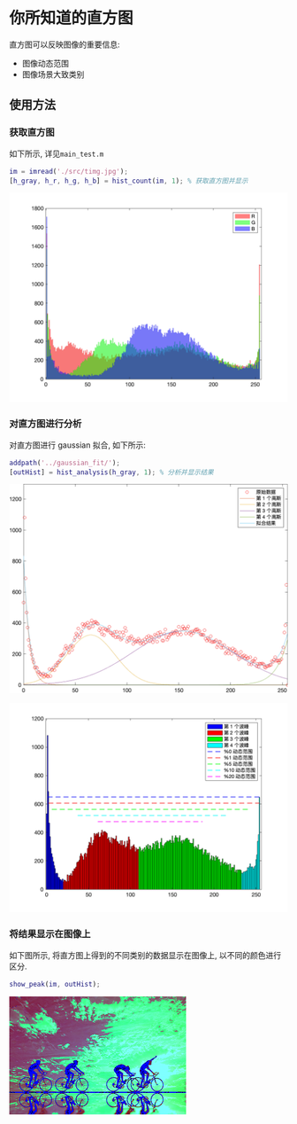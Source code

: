 # 你所知道的直方图

直方图可以反映图像的重要信息:

- 图像动态范围
- 图像场景大致类别

## 使用方法

### 获取直方图

如下所示, 详见`main_test.m`

```matlab
im = imread('./src/timg.jpg');
[h_gray, h_r, h_g, h_b] = hist_count(im, 1); % 获取直方图并显示
```

![rgb 直方图](https://raw.githubusercontent.com/yfor1008/image_processing_as_you_know_it/master/histogram/src/hist_rgb.png)

### 对直方图进行分析

对直方图进行 gaussian 拟合, 如下所示:

```matlab
addpath('../gaussian_fit/');
[outHist] = hist_analysis(h_gray, 1); % 分析并显示结果
```

![高斯拟合](https://raw.githubusercontent.com/yfor1008/image_processing_as_you_know_it/master/histogram/src/fit_result.png)

![直方图动态范围](https://raw.githubusercontent.com/yfor1008/image_processing_as_you_know_it/master/histogram/src/peak_range.png)

### 将结果显示在图像上

如下图所示, 将直方图上得到的不同类别的数据显示在图像上, 以不同的颜色进行区分.

```matlab
show_peak(im, outHist);
```

![场景类别](https://raw.githubusercontent.com/yfor1008/image_processing_as_you_know_it/master/histogram/src/peak_area.png)

